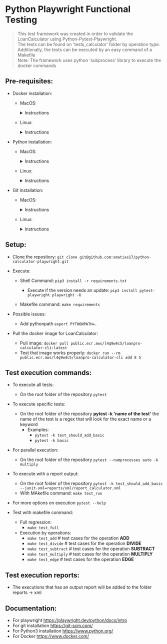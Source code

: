 # Python Playwright Functional Testing
> This test framework was created in order to validate the LoanCalculator using Python-Pytest-Playwright.  
> The tests can be found on 'tests_calculator' folder by operation type.   
> Additionally, the tests can be executed by an easy command of a Makefile   
> Note: The framework uses python 'subprocess' library to execute the docker commands

## Pre-requisites:

- Docker installation:
    - MacOS:
        <details>
        <summary>Instructions</summary>

        - Install Homebrew (if not already installed):
            - Homebrew is a package manager that makes installing software on macOS easier. Open Terminal and run:
                ```/bin/bash -c "$(curl -fsSL https://raw.githubusercontent.com/Homebrew/install/master/install.sh)"```

        - Install Docker Engine:
            - Use Homebrew to install the Docker Engine:
                ```brew install docker```

        - Verify Installation:
            - Check that Docker is installed and running:
                ```docker --version```
        </details>

    - Linux:
        <details>
        <summary>Instructions</summary>

        - Install docker with script:
            ```curl -fsSL https://get.docker.com -o get-docker.sh```
            ```sudo sh get-docker.sh```
        </details>

- Python installation:
    - MacOS:
        <details>
        <summary>Instructions</summary>

        - Python 3 Installation:
            - If you prefer using Homebrew, open the Terminal and run:
                ```/bin/bash -c "$(curl -fsSL https://raw.githubusercontent.com/Homebrew/install/master/install.sh)"```
                ```brew install python```

            - This will install the latest version of Python on your macOS.
            - To add Python to your system path, edit ~/.bash_profile (using nano ~/.bash_profile) and add:
                ```export PATH="$PATH:/Library/Frameworks/Python.framework/Versions/X.Y/bin"```
            Replace X.Y with the desired Python version (e.g., 3.9).
        </details>

    - Linux:
        <details>
        <summary>Instructions</summary>

        - Python 3 installation using Package Managers:
            - For Debian/Ubuntu:
                - Open the terminal and run:
                    ```sudo apt update```
                    ```sudo apt install python3```

            - For Red Hat/Fedora:
                - Run:
                    ```sudo dnf install python3```

            - For CentOS:
                - Execute:
                    ```sudo yum install python3```
        </details>

- Git Installation:
    - MacOS:
        <details>
        <summary>Instructions</summary>

        - Using Homebrew (Recommended):
            - Homebrew is a package manager that simplifies software installation on macOS.
                - Open Terminal and run:
                    ```/bin/bash -c "$(curl -fsSL https://raw.githubusercontent.com/Homebrew/install/master/install.sh)"```

            - Then install Git:
                ```brew install git```
        </details>

    - Linux:
        <details>
        <summary>Instructions</summary>

        - Using Package Managers:
            - Debian/Ubuntu:
                - Open a terminal and run:
                    ```sudo apt update```
                    ```sudo apt install git```

            - Red Hat/Fedora:
                - Run:
                    ```sudo dnf install git```

            - Arch Linux:
                - Execute:
                    ```sudo pacman -S git```

            - Verify Installation:
                - To check if Git is installed, run:
                    ```git --version```
        </details>   
## Setup:
- Clone the repository:
    ```git clone git@github.com:smatias17/python-calculator-playwright.git ```
    
- Execute: 
    - Shell Command:
        ```pip3 install -r requirements.txt```
        - Execute if the version needs an update: 
            ```pip3 install pytest-playwright playwright -U```
    
    - Makefile command:
        ```make requirements```

- Possible issues:
    - Add pythonpath 
        ```export PYTHONPATH=.```

- Pull the docker image for LoanCalculator:
    - Pull image:
        ```docker pull public.ecr.aws/l4q9w4c5/loanpro-calculator-cli:latest```
    - Test that image works properly:
        ```docker run --rm public.ecr.aws/l4q9w4c5/loanpro-calculator-cli add 8 5```

## Test execution commands:
- To execute all tests:
    - On the root folder of the repository
        ```pytest```

- To execute specific tests:
    - On the root folder of the repository
        **pytest -k 'name of the test'** the name of the test is a regex that will look for the exact name or a keyword
        - Examples:
            - ```pytest -k test_should_add_basic```
            - ```pytest -k basic```

- For parallel execution:
    - On the root folder of the repository
        ```pytest --numprocesses auto -k multiply```

- To execute with a report output:
    - On the root folder of the repository 
        ```pytest -k test_should_add_basic --junit-xml=reports/xml/report_calculator.xml```
    - With MAkefile command:
        ```make test_run```

- For more options on execution ```pytest --help```

- Test with makefile command:
    - Full regression:
        - ```make test_full```
    - Execution by operations:
        - ```make test_add``` # test cases for the operation **ADD**
        - ```make test_divide``` # test cases for the operation **DIVIDE**
        - ```make test_subtract``` # test cases for the operation **SUBTRACT**
        - ```make test_multiply``` # test cases for the operation **MULTIPLY**
        - ```make test_edge``` # test cases for the operation **EDGE**

## Test execution reports:
- The executions that has an output report will be added to the folder reports -> xml

## Documentation:
- For playwright https://playwright.dev/python/docs/intro
- For git installation https://git-scm.com/
- For Python3 installation https://www.python.org/
- For Docker https://www.docker.com/

